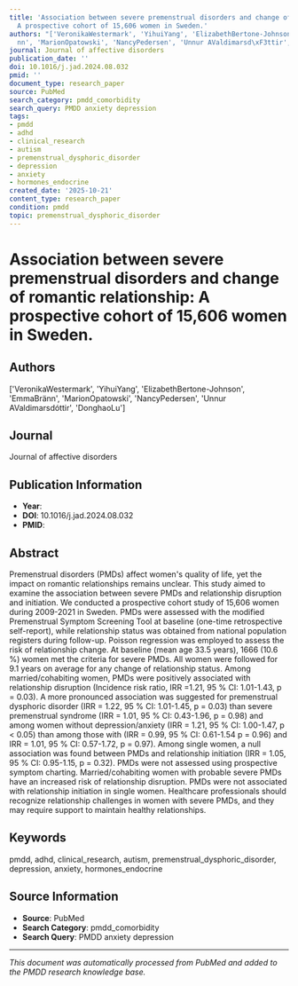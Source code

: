```yaml
---
title: 'Association between severe premenstrual disorders and change of romantic relationship:
  A prospective cohort of 15,606 women in Sweden.'
authors: "['VeronikaWestermark', 'YihuiYang', 'ElizabethBertone-Johnson', 'EmmaBr\xE4\
  nn', 'MarionOpatowski', 'NancyPedersen', 'Unnur AValdimarsd\xF3ttir', 'DonghaoLu']"
journal: Journal of affective disorders
publication_date: ''
doi: 10.1016/j.jad.2024.08.032
pmid: ''
document_type: research_paper
source: PubMed
search_category: pmdd_comorbidity
search_query: PMDD anxiety depression
tags:
- pmdd
- adhd
- clinical_research
- autism
- premenstrual_dysphoric_disorder
- depression
- anxiety
- hormones_endocrine
created_date: '2025-10-21'
content_type: research_paper
condition: pmdd
topic: premenstrual_dysphoric_disorder
---
```


# Association between severe premenstrual disorders and change of romantic relationship: A prospective cohort of 15,606 women in Sweden.

## Authors
['VeronikaWestermark', 'YihuiYang', 'ElizabethBertone-Johnson', 'EmmaBränn', 'MarionOpatowski', 'NancyPedersen', 'Unnur AValdimarsdóttir', 'DonghaoLu']

## Journal
Journal of affective disorders

## Publication Information
- **Year**: 
- **DOI**: 10.1016/j.jad.2024.08.032
- **PMID**: 

## Abstract
Premenstrual disorders (PMDs) affect women's quality of life, yet the impact on romantic relationships remains unclear. This study aimed to examine the association between severe PMDs and relationship disruption and initiation. We conducted a prospective cohort study of 15,606 women during 2009-2021 in Sweden. PMDs were assessed with the modified Premenstrual Symptom Screening Tool at baseline (one-time retrospective self-report), while relationship status was obtained from national population registers during follow-up. Poisson regression was employed to assess the risk of relationship change. At baseline (mean age 33.5 years), 1666 (10.6 %) women met the criteria for severe PMDs. All women were followed for 9.1 years on average for any change of relationship status. Among married/cohabiting women, PMDs were positively associated with relationship disruption (Incidence risk ratio, IRR =1.21, 95 % CI: 1.01-1.43, p = 0.03). A more pronounced association was suggested for premenstrual dysphoric disorder (IRR = 1.22, 95 % CI: 1.01-1.45, p = 0.03) than severe premenstrual syndrome (IRR = 1.01, 95 % CI: 0.43-1.96, p = 0.98) and among women without depression/anxiety (IRR = 1.21, 95 % CI: 1.00-1.47, p < 0.05) than among those with (IRR = 0.99, 95 % CI: 0.61-1.54 p = 0.96) and IRR = 1.01, 95 % CI: 0.57-1.72, p = 0.97). Among single women, a null association was found between PMDs and relationship initiation (IRR = 1.05, 95 % CI: 0.95-1.15, p = 0.32). PMDs were not assessed using prospective symptom charting. Married/cohabiting women with probable severe PMDs have an increased risk of relationship disruption. PMDs were not associated with relationship initiation in single women. Healthcare professionals should recognize relationship challenges in women with severe PMDs, and they may require support to maintain healthy relationships.

## Keywords
pmdd, adhd, clinical_research, autism, premenstrual_dysphoric_disorder, depression, anxiety, hormones_endocrine

## Source Information
- **Source**: PubMed
- **Search Category**: pmdd_comorbidity
- **Search Query**: PMDD anxiety depression

---
*This document was automatically processed from PubMed and added to the PMDD research knowledge base.*
